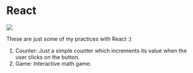 # React

<img src="https://upload.wikimedia.org/wikipedia/commons/thumb/a/a7/React-icon.svg/512px-React-icon.svg.png">

These are just some of my practices with React :)

<ol>
  <li> Counter: Just a simple counter which increments its value when the user clicks on the button. </li>
  <li> Game: Interactive math game. </li>

</ol>
